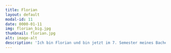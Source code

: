 ```yaml
---
title: Florian
layout: default
modal-id: 11
date: 0000-01-11
img: florian_big.jpg
thumbnail: florian.jpg
alt: image-alt
description: 'Ich bin Florian und bin jetzt im 7. Semester meines Bachelorstudiums, Management & Technology (TUM-BWL), an der TU München. Ich bin seit der Pilotphase mit Freudenberg dabei und war dann ein Jahr im Ausland. Gerade über einen längeren Zeitraum betrachtet macht es Spaß zu sehen, wie das Projekt wächst und sich entwickelt. Die Arbeit mit Bienen erfordert nicht nur Zeit sondern bringt auch Verantwortung mit sich. Ich bin begeistert, dass viele Geflüchtete bereit sind, diese Verantwortung zu übernehmen und gleichzeitig offen sind für einen Austausch mit Studenten, um Deutsch zu lernen. Ich bin gespannt auf die kommende Zeit bei Townbee! '
---
```

